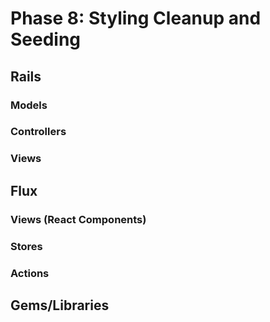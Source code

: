 # Phase 8: Styling Cleanup and Seeding

## Rails
### Models

### Controllers

### Views

## Flux
### Views (React Components)

### Stores

### Actions

## Gems/Libraries
